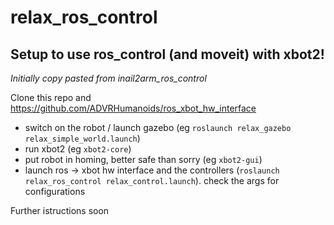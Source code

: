 # relax_ros_control

## Setup to use ros_control (and moveit) with xbot2!

*Initially copy pasted from inail2arm_ros_control*

Clone this repo and https://github.com/ADVRHumanoids/ros_xbot_hw_interface

- switch on the robot / launch gazebo (eg `roslaunch relax_gazebo relax_simple_world.launch`)
- run xbot2 (eg `xbot2-core`)
- put robot in homing, better safe than sorry (eg `xbot2-gui`)
- launch ros -> xbot hw interface and the controllers (`roslaunch relax_ros_control relax_control.launch`). check the args for configurations

Further istructions soon 
